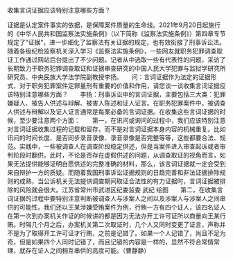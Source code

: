 收集言词证据应该特别注意哪些方面？

证据是认定案件事实的依据，是保障案件质量的生命线。2021年9月20日起施行的《中华人民共和国监察法实施条例》（以下简称《监察法实施条例》）第四章专节规定了"证据"，进一步细化了监察法有关证据的规定，也有效衔接了刑事诉讼法。随着各级纪检监察机关深入学习《监察法实施条例》，一些网友就职务犯罪调查取证工作通过网站后台提出了不少问题。记者从中选取一些有代表性的问题，采访了长期致力于职务犯罪调查取证和证据审查研究的中国人民大学犯罪与监狱学研究所研究员、中央民族大学法学院副教授李扬。　　问：言词证据作为法定的证据形式，对于职务犯罪案件定罪量刑有重要的价值和作用，请您谈一谈收集言词证据应该特别注意哪些方面？　　李扬：刑事诉讼中的言词证据，主要包括三大类：犯罪嫌疑人、被告人供述与辩解、被害人陈述和证人证言。在职务犯罪案件中，被调查人供述与辩解以及证人证言通常是每案必备的言词证据。在收集这些言词证据的时候，至少要注意两个方面：　　第一，在讯问或询问的过程中，我们应该特别注意对言词证据收集过程的记载和留存，而不是对言词证据本身内容的机械重复。比如讯问的时间长度、是否同步录音录像、录音录像是否完整等等，这些都要合法、规范。实践中，一些被调查人在调查阶段稳定供述，但是当案件进入审查起诉或者审判阶段时翻供。此时，不论是否存在虚假供述的问题，从调查取证的视角而言，如果无法提供能够证明自愿供述的完整准确的材料，那么，该言词证据就一定会受到来自辩护一方的质疑。而随着我国刑事诉讼证据规则的日趋完善和非法证据排除规则的成熟，当公诉机关无法提供调查期间取证合法性的有力证据时，言词证据被排除的风险就会很大。江苏省常州市武进区纪委监委
武纪
绘图　　第二，在收集言词证据的过程中要特别注意判断被调查人与涉案人之间以及涉案人与涉案人之间串供的可能性。我们还以王某涉嫌受贿案件为例，行贿一方有四个证人，该四名证人在第一次到办案机关作证的时候讲的都是因为无法办开工许可证所以商量向王某行贿。时隔几个月之后，办案机关第二次取证时，几个人又同时变更了证言，声称并不是为了取得开工许可证才行贿，之前是记错了。如果一个人记错了，尚且不足为奇，但是如果四个人同时记错了，而且记错的内容是一样的，显然不符合常情常理，就存在证人之间相互串供的高度可能。（曹静静）
